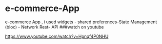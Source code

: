 # e-commerce-App
e-commerce App , i used widgets -  shared preferences-State Management (bloc) - Network Rest- API
###watch on youtube

https://www.youtube.com/watch?v=Hpnqf4P0NHU
